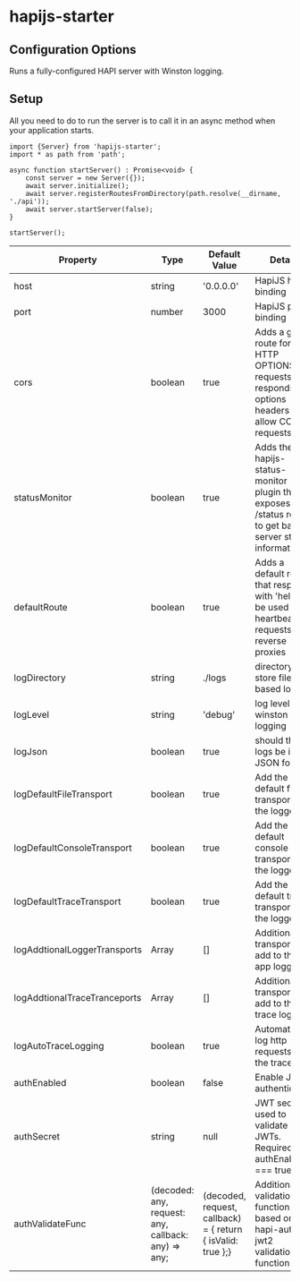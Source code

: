 # hapijs-starter

## Configuration Options

Runs a fully-configured HAPI server with Winston logging.

## Setup

All you need to do to run the server is to call it in an async method when your application starts.

```
import {Server} from 'hapijs-starter';
import * as path from 'path';

async function startServer() : Promise<void> {
    const server = new Server({});
    await server.initialize();
    await server.registerRoutesFromDirectory(path.resolve(__dirname, './api'));
    await server.startServer(false);
}

startServer();
```

| Property  | Type  | Default Value  | Details |
|---|---|---|---|
| host  | string  | '0.0.0.0'  | HapiJS host binding  |
| port  | number  | 3000  | HapiJS port binding  |
| cors  | boolean  | true  | Adds a global route for HTTP OPTIONS requests that responds with options headers to allow CORS requests  |
| statusMonitor  | boolean  | true  | Adds the hapijs-status-monitor plugin that exposes a /status route to get basic server status information  |
| defaultRoute  | boolean  | true  | Adds a default route that responds with 'hello' to be used for heartbeat requests from reverse proxies  |
| logDirectory  | string  | ./logs  | directory to store file based logs  |
| logLevel  | string  | 'debug'  | log level for winston logging  |
| logJson  | boolean  | true  | should the logs be in JSON format?  |
| logDefaultFileTransport  | boolean  | true  | Add the default file transport to the logger  |
| logDefaultConsoleTransport  | boolean  | true  | Add the default console transport to the logger  |
| logDefaultTraceTransport  | boolean  | true  | Add the default trace transport to the logger  |
| logAddtionalLoggerTransports  | Array<any>  | []  | Additional transports to add to the app logger  |
| logAddtionalTraceTranceports  | Array<any>  | []  | Additional transports to add to the trace logger  |
| logAutoTraceLogging  | boolean  | true  | Automatically log http requests to the trace log  |
| authEnabled  | boolean  | false  | Enable JWT authentication  |
| authSecret  | string  | null  | JWT secret used to validate JWTs. Required if authEnabled === true  |
| authValidateFunc  | (decoded: any, request: any, callback: any) => any;  | (decoded, request, callback) = { return { isValid: true };}  | Additional validation function based on hapi-auth-jwt2 validation function  |
